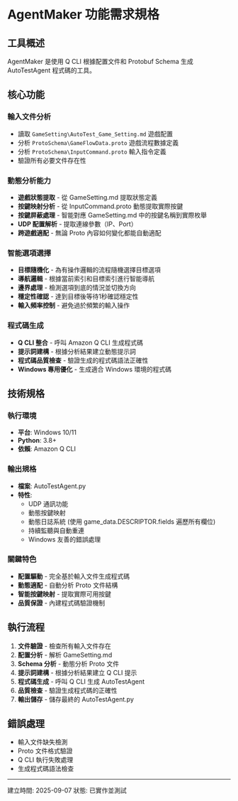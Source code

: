# AgentMaker 功能需求規格

## 工具概述
AgentMaker 是使用 Q CLI 根據配置文件和 Protobuf Schema 生成 AutoTestAgent 程式碼的工具。

## 核心功能

### 輸入文件分析
- 讀取 `GameSetting\AutoTest_Game_Setting.md` 遊戲配置
- 分析 `ProtoSchema\GameFlowData.proto` 遊戲流程數據定義
- 分析 `ProtoSchema\InputCommand.proto` 輸入指令定義
- 驗證所有必要文件存在性

### 動態分析能力
- **遊戲狀態提取** - 從 GameSetting.md 提取狀態定義
- **按鍵映射分析** - 從 InputCommand.proto 動態提取實際按鍵
- **按鍵屏蔽處理** - 智能對應 GameSetting.md 中的按鍵名稱到實際枚舉
- **UDP 配置解析** - 提取連線參數（IP、Port）
- **跨遊戲適配** - 無論 Proto 內容如何變化都能自動適配

### 智能選項選擇
- **目標隨機化** - 為有操作邏輯的流程隨機選擇目標選項
- **導航邏輯** - 根據當前索引和目標索引進行智能導航
- **邊界處理** - 檢測選項到底的情況並切換方向
- **穩定性確認** - 達到目標後等待1秒確認穩定性
- **輸入頻率控制** - 避免過於頻繁的輸入操作

### 程式碼生成
- **Q CLI 整合** - 呼叫 Amazon Q CLI 生成程式碼
- **提示詞建構** - 根據分析結果建立動態提示詞
- **程式碼品質檢查** - 驗證生成的程式碼語法正確性
- **Windows 專用優化** - 生成適合 Windows 環境的程式碼

## 技術規格

### 執行環境
- **平台**: Windows 10/11
- **Python**: 3.8+
- **依賴**: Amazon Q CLI

### 輸出規格
- **檔案**: AutoTestAgent.py
- **特性**: 
  - UDP 通訊功能
  - 動態按鍵映射
  - 動態日誌系統 (使用 game_data.DESCRIPTOR.fields 遍歷所有欄位)
  - 持續監聽與自動重連
  - Windows 友善的錯誤處理

### 關鍵特色
- **配置驅動** - 完全基於輸入文件生成程式碼
- **動態適配** - 自動分析 Proto 文件結構
- **智能按鍵映射** - 提取實際可用按鍵
- **品質保證** - 內建程式碼驗證機制

## 執行流程

1. **文件驗證** - 檢查所有輸入文件存在
2. **配置分析** - 解析 GameSetting.md
3. **Schema 分析** - 動態分析 Proto 文件
4. **提示詞建構** - 根據分析結果建立 Q CLI 提示
5. **程式碼生成** - 呼叫 Q CLI 生成 AutoTestAgent
6. **品質檢查** - 驗證生成程式碼的正確性
7. **輸出儲存** - 儲存最終的 AutoTestAgent.py

## 錯誤處理
- 輸入文件缺失檢測
- Proto 文件格式驗證
- Q CLI 執行失敗處理
- 生成程式碼語法檢查

---
建立時間: 2025-09-07
狀態: 已實作並測試

